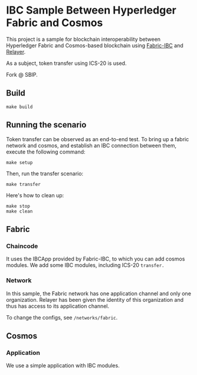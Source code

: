 # IBC Sample Between Hyperledger Fabric and Cosmos 

This project is a sample for blockchain interoperability between Hyperledger Fabric and Cosmos-based blockchain using [Fabric-IBC](https://github.com/datachainlab/fabric-ibc) and [Relayer](https://github.com/datachainlab/relayer).

As a subject, token transfer using ICS-20 is used.

Fork @ SBIP. 

## Build

```
make build
```

## Running the scenario

Token transfer can be observed as an end-to-end test.
To bring up a fabric network and cosmos, and establish an IBC connection between them, execute the following command:

```
make setup
```

Then, run the transfer scenario:

```
make transfer
```

Here's how to clean up:

```
make stop
make clean
```

## Fabric

### Chaincode

It uses the IBCApp provided by Fabric-IBC, to which you can add cosmos modules. We add some IBC modules, including ICS-20 `transfer.`

### Network

In this sample, the Fabric network has one application channel and only one organization.
Relayer has been given the identity of this organization and thus has access to its application channel.

To change the configs, see `/networks/fabric`.

## Cosmos

### Application

We use a simple application with IBC modules.


